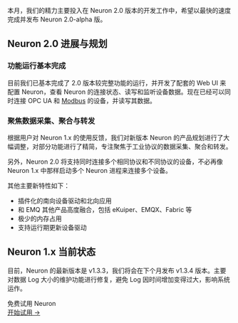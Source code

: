 本月，我们的精力主要投入在 Neuron 2.0 版本的开发工作中，希望以最快的速度完成并发布 Neuron 2.0-alpha 版。


## Neuron 2.0 进展与规划

### 功能运行基本完成

目前我们已基本完成了 2.0 版本较完整功能的运行，并开发了配套的 Web UI 来配置 Neuron，查看 Neuron 的连接状态、读写和监听设备数据。现在已经可以同时连接 OPC UA 和 [Modbus](https://www.emqx.com/zh/blog/building-modbus-based-iiot-app-with-neuron) 的设备，并读写其数据。

### 聚焦数据采集、聚合与转发

根据用户对 Neuron 1.x 的使用反馈，我们对新版本 Neuron 的产品规划进行了大幅调整，对部分功能进行了精简，专注聚焦于工业协议的数据采集、聚合和转发。

另外，Neuron 2.0 将支持同时连接多个相同协议和不同协议的设备，不必再像 Neuron 1.x 中那样启动多个 Neuron  进程来连接多个设备。

其他主要新特性如下：

- 插件化的南向设备驱动和北向应用
- 和 EMQ 其他产品高度融合，包括 eKuiper、EMQX、Fabric 等
- 极少的内存占用
- 支持运行期更新设备驱动

## Neuron 1.x 当前状态

目前，Neuron 的最新版本是 v1.3.3，我们将会在下个月发布 v1.3.4 版本。主要对数据 Log 大小的维护功能进行修复，避免 Log 因时间增加变得过大，影响系统运作。


<section class="promotion">
    <div>
        免费试用 Neuron
    </div>
    <a href="https://www.emqx.com/zh/try?product=neuron" class="button is-gradient px-5">开始试用 →</a >
</section>
